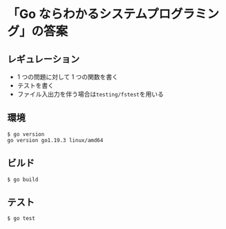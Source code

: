 # 「Go ならわかるシステムプログラミング」の答案

## レギュレーション

- 1 つの問題に対して 1 つの関数を書く
- テストを書く
- ファイル入出力を伴う場合は`testing/fstest`を用いる

## 環境

```
$ go version
go version go1.19.3 linux/amd64
```

## ビルド

```
$ go build
```

## テスト

```
$ go test
```
